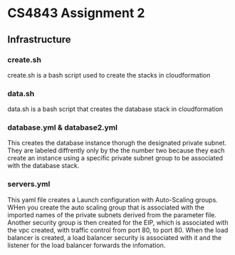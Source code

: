 # CS4843 Assignment 2

## Infrastructure
### create.sh 
create.sh is a bash script used to create the stacks in cloudformation

### data.sh
data.sh is a bash script that creates the database stack in cloudformation

### database.yml & database2.yml
This creates the database instance thorugh the designated private subnet. They are labeled diffrently only by the the number two because they each create an instance using a specific private subnet group to be associated with the database stack. 

### servers.yml
This yaml file creates a Launch configuration with Auto-Scaling groups. WHen you create the auto scaling group that is associated with the imported names of the private subnets derived from the parameter file. Another security group is then created for the EIP, which is associated with the vpc created, with traffic control from port 80, to port 80. When the load balancer is created, a load balancer security is associated with it and the listener for the load balancer forwards the infomation. 

